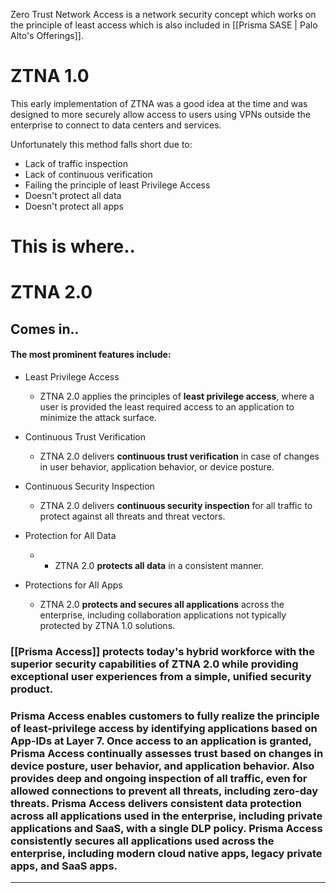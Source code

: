 Zero Trust Network Access is a network security concept which works on the principle of least access which is also included in [[Prisma SASE | Palo Alto's Offerings]]. 

# ZTNA 1.0 

This early implementation of ZTNA was a good idea at the time and was designed to more securely allow access to users using VPNs outside the enterprise to connect to data centers and services. 

Unfortunately this method falls short due to:

- Lack of traffic inspection
- Lack of continuous verification
- Failing the principle of least Privilege Access
- Doesn't protect all data
- Doesn't protect all apps

# This is where..

# ZTNA 2.0

## Comes in..

#### The most prominent features include:

- Least Privilege Access
	- ZTNA 2.0 applies the principles of **least privilege access**, where a user is provided the least required access to an application to minimize the attack surface.

- Continuous Trust Verification
	- ZTNA 2.0 delivers **continuous trust verification** in case of changes in user behavior, application behavior, or device posture.

- Continuous Security Inspection
	- ZTNA 2.0 delivers **continuous security inspection** for all traffic to protect against all threats and threat vectors.

- Protection for All Data
	- - ZTNA 2.0 **protects all data** in a consistent manner.

- Protections for All Apps
	- ZTNA 2.0 **protects and secures all applications** across the enterprise, including collaboration applications not typically protected by ZTNA 1.0 solutions.

### [[Prisma Access]] protects today's hybrid workforce with the superior security capabilities of ZTNA 2.0 while providing exceptional user experiences from a simple, unified security product. 


### Prisma Access enables customers to fully realize the principle of least-privilege access by identifying applications based on App-IDs at Layer 7. Once access to an application is granted, Prisma Access continually assesses trust based on changes in device posture, user behavior, and application behavior. Also provides deep and ongoing inspection of all traffic, even for allowed connections to prevent all threats, including zero-day threats. Prisma Access delivers consistent data protection across all applications used in the enterprise, including private applications and SaaS, with a single DLP policy. Prisma Access consistently secures all applications used across the enterprise, including modern cloud native apps, legacy private apps, and SaaS apps.


--- 